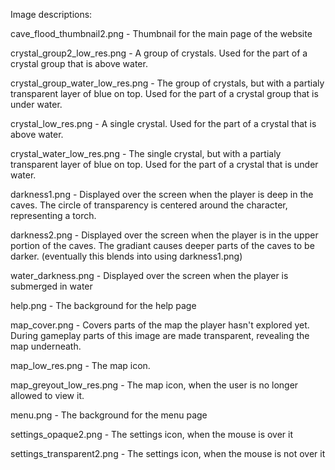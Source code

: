 Image descriptions:

cave_flood_thumbnail2.png - Thumbnail for the main page of the website

crystal_group2_low_res.png - A group of crystals. Used for the part of a crystal group that is above water.

crystal_group_water_low_res.png - The group of crystals, but with a partialy transparent layer of blue on top. Used for the part of a crystal group that is under water.

crystal_low_res.png - A single crystal. Used for the part of a crystal that is above water.

crystal_water_low_res.png - The single crystal, but with a partialy transparent layer of blue on top. Used for the part of a crystal that is under water.

darkness1.png - Displayed over the screen when the player is deep in the caves. The circle of transparency is centered around the character, representing a torch.

darkness2.png - Displayed over the screen when the player is in the upper portion of the caves. The gradiant causes deeper parts of the caves to be darker. (eventually this blends into using darkness1.png)

water_darkness.png - Displayed over the screen when the player is submerged in water

help.png - The background for the help page

map_cover.png - Covers parts of the map the player hasn't explored yet. During gameplay parts of this image are made transparent, revealing the map underneath.

map_low_res.png - The map icon.

map_greyout_low_res.png - The map icon, when the user is no longer allowed to view it.

menu.png - The background for the menu page

settings_opaque2.png - The settings icon, when the mouse is over it

settings_transparent2.png - The settings icon, when the mouse is not over it

